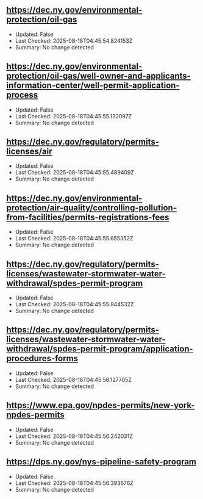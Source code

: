 ## https://dec.ny.gov/environmental-protection/oil-gas
- Updated: False
- Last Checked: 2025-08-18T04:45:54.824153Z
- Summary: No change detected

## https://dec.ny.gov/environmental-protection/oil-gas/well-owner-and-applicants-information-center/well-permit-application-process
- Updated: False
- Last Checked: 2025-08-18T04:45:55.132097Z
- Summary: No change detected

## https://dec.ny.gov/regulatory/permits-licenses/air
- Updated: False
- Last Checked: 2025-08-18T04:45:55.489409Z
- Summary: No change detected

## https://dec.ny.gov/environmental-protection/air-quality/controlling-pollution-from-facilities/permits-registrations-fees
- Updated: False
- Last Checked: 2025-08-18T04:45:55.655352Z
- Summary: No change detected

## https://dec.ny.gov/regulatory/permits-licenses/wastewater-stormwater-water-withdrawal/spdes-permit-program
- Updated: False
- Last Checked: 2025-08-18T04:45:55.944532Z
- Summary: No change detected

## https://dec.ny.gov/regulatory/permits-licenses/wastewater-stormwater-water-withdrawal/spdes-permit-program/application-procedures-forms
- Updated: False
- Last Checked: 2025-08-18T04:45:56.127705Z
- Summary: No change detected

## https://www.epa.gov/npdes-permits/new-york-npdes-permits
- Updated: False
- Last Checked: 2025-08-18T04:45:56.242031Z
- Summary: No change detected

## https://dps.ny.gov/nys-pipeline-safety-program
- Updated: False
- Last Checked: 2025-08-18T04:45:56.393676Z
- Summary: No change detected

